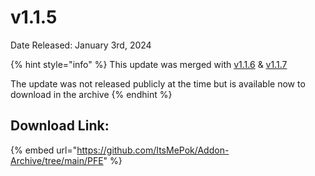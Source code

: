 # v1.1.5

Date Released: January 3rd, 2024

{% hint style="info" %}
This update was merged with [v1.1.6](v1.1.6.md) & [v1.1.7](v1.1.7.md)



The update was not released publicly at the time but is available now to download in the archive
{% endhint %}



## Download Link:&#x20;

{% embed url="https://github.com/ItsMePok/Addon-Archive/tree/main/PFE" %}
